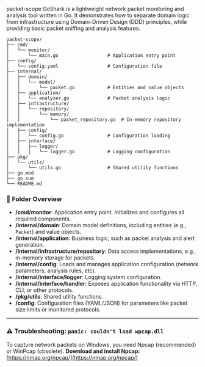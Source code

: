 
packet-scope
GoShark is a lightweight network packet monitoring and analysis tool written in Go. It demonstrates how to separate domain logic from infrastructure using Domain-Driven Design (DDD) principles, while providing basic packet sniffing and analysis features.

```
packet-scope/
├── cmd/
│   └── monitor/
│       └── main.go                  # Application entry point
├── config/
│   └── config.yaml                  # Configuration file
├── internal/
│   ├── domain/
│   │   └── model/
│   │       └── packet.go            # Entities and value objects
│   ├── application/
│   │   └── analyzer.go              # Packet analysis logic
│   ├── infrastructure/
│   │   └── repository/
│   │       └── memory/
│   │           └── packet_repository.go  # In-memory repository implementation
│   ├── config/
│   │   └── config.go                # Configuration loading
│   ├── interface/
│   │   ├── logger/
│   │   │   └── logger.go            # Logging configuration
├── pkg/
│   └── utils/
│       └── utils.go                 # Shared utility functions
├── go.mod
├── go.sum
└── README.md
```

### 🧠 Folder Overview

- **/cmd/monitor**: Application entry point. Initializes and configures all required components.
- **/internal/domain**: Domain model definitions, including entities (e.g., `Packet`) and value objects.
- **/internal/application**: Business logic, such as packet analysis and alert generation.
- **/internal/infrastructure/repository**: Data access implementations, e.g., in-memory storage for packets.
- **/internal/config**: Loads and manages application configuration (network parameters, analysis rules, etc).
- **/internal/interface/logger**: Logging system configuration.
- **/internal/interface/handler**: Exposes application functionality via HTTP, CLI, or other protocols.
- **/pkg/utils**: Shared utility functions.
- **/config**: Configuration files (YAML/JSON) for parameters like packet size limits or monitored protocols.

---

### ⚠️ Troubleshooting: `panic: couldn't load wpcap.dll`

To capture network packets on Windows, you need Npcap (recommended) or WinPcap (obsolete).
**Download and install Npcap:** [https://nmap.org/npcap/](https://nmap.org/npcap/)
